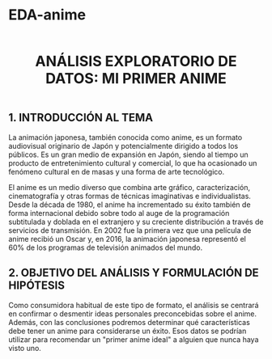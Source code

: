 # EDA-anime
<div style="display:flex; flex-direction:column; align-items:center; justify-content:center; text-align:center;">
    <h1>ANÁLISIS EXPLORATORIO DE DATOS: MI PRIMER ANIME</h1>  
</div>

## 1. INTRODUCCIÓN AL TEMA

La animación japonesa, también conocida como anime, es un formato audiovisual originario de Japón y potencialmente dirigido a todos los públicos. Es un gran medio de expansión en Japón, siendo al tiempo un producto de entretenimiento cultural y comercial, lo que ha ocasionado un fenómeno cultural en de masas y una forma de arte tecnológico.

El anime es un medio diverso que combina arte gráfico, caracterización, cinematografía y otras formas de técnicas imaginativas e individualistas. Desde la década de 1980, el anime ha incrementado su éxito también de forma internacional debido sobre todo al auge de la programación subtitulada y doblada en el extranjero y su creciente distribución a través de servicios de transmisión. En 2002 fue la primera vez que una película de anime recibió un Oscar y, en 2016, la animación japonesa representó el 60% de los programas de televisión animados del mundo.

## 2. OBJETIVO DEL ANÁLISIS Y FORMULACIÓN DE HIPÓTESIS

Como consumidora habitual de este tipo de formato, el análisis se centrará en confirmar o desmentir ideas personales preconcebidas sobre el anime. Además, con las conclusiones podremos determinar qué características debe tener un anime para considerarse un éxito. Esos datos se podrían utilizar para recomendar un "primer anime ideal" a alguien que nunca haya visto uno.
